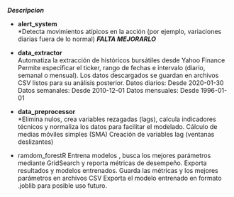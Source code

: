 ***Descripcion***

- **alert_system**  
  *Detecta movimientos atípicos en la acción (por ejemplo, variaciones diarias fuera de lo normal) ***FALTA MEJORARLO***

- **data_extractor**  
  Automatiza la extracción de históricos bursátiles desde Yahoo Finance
  Permite especificar el ticker, rango de fechas e intervalo (diario, semanal o mensual). Los datos descargados se guardan en archivos CSV listos para su análisis posterior.
  Datos diarios: Desde 2020-01-30
  Datos semanales: Desde 2010-12-01
  Datos mensuales: Desde 1996-01-01
  
- **data_preprocessor**  
  *Elimina nulos, crea variables rezagadas (lags), calcula indicadores técnicos y normaliza los datos para facilitar el modelado.
  Cálculo de medias móviles simples (SMA)
  Creación de variables lag (ventanas deslizantes)
  
- ramdom_forestR 
  Entrena modelos , busca los mejores parámetros mediante GridSearch y reporta métricas de desempeño. Exporta resultados y modelos entrenados.
  Guarda las métricas y los mejores parámetros en archivos CSV
  Exporta el modelo entrenado en formato .joblib para posible uso futuro.
